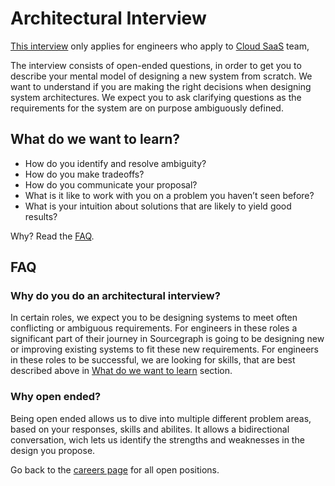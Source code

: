 # Architectural Interview

[This interview](https://github.com/sourcegraph/interviews/blob/master/engineering/software-engineer/architecture/repo-management/README.md) only applies for engineers who apply to [Cloud SaaS](../index.md) team,

The interview consists of open-ended questions, in order to get you to describe your mental model of designing a new system from scratch. We want to understand if you are making the right decisions when designing system architectures. We expect you to ask clarifying questions as the requirements for the system are on purpose ambiguously defined.

## What do we want to learn?

- How do you identify and resolve ambiguity?
- How do you make tradeoffs?
- How do you communicate your proposal?
- What is it like to work with you on a problem you haven’t seen before?
- What is your intuition about solutions that are likely to yield good results?

Why? Read the [FAQ](#FAQ).

## FAQ

### Why do you do an architectural interview?

In certain roles, we expect you to be designing systems to meet often conflicting or ambiguous requirements. For engineers in these roles a significant part of their journey in Sourcegraph is going to be designing new or improving existing systems to fit these new requirements. For engineers in these roles to be successful, we are looking for skills, that are best described above in [What do we want to learn](#what-do-we-want-to-learn) section.

### Why open ended?

Being open ended allows us to dive into multiple different problem areas, based on your responses, skills and abilites. It allows a bidirectional conversation, wich lets us identify the strengths and weaknesses in the design you propose.

Go back to the [careers page](https://boards.greenhouse.io/sourcegraph91) for all open positions.
